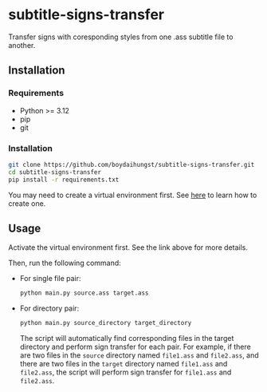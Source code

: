 # subtitle-signs-transfer

Transfer signs with coresponding styles from one .ass subtitle file to another.

## Installation

### Requirements

- Python >= 3.12
- pip
- git

### Installation

```bash
git clone https://github.com/boydaihungst/subtitle-signs-transfer.git
cd subtitle-signs-transfer
pip install -r requirements.txt
```

You may need to create a virtual environment first. See [here](https://python.land/virtual-environments/virtualenv) to learn how to create one.

## Usage

Activate the virtual environment first. See the link above for more details.

Then, run the following command:

- For single file pair:

  ```bash
  python main.py source.ass target.ass
  ```

- For directory pair:

  ```bash
  python main.py source_directory target_directory
  ```

  The script will automatically find corresponding files in the target directory and perform sign transfer for each pair.
  For example, if there are two files in the `source` directory named `file1.ass` and `file2.ass`, and there are two files in the `target` directory named `file1.ass` and `file2.ass`, the script will perform sign transfer for `file1.ass` and `file2.ass`.
